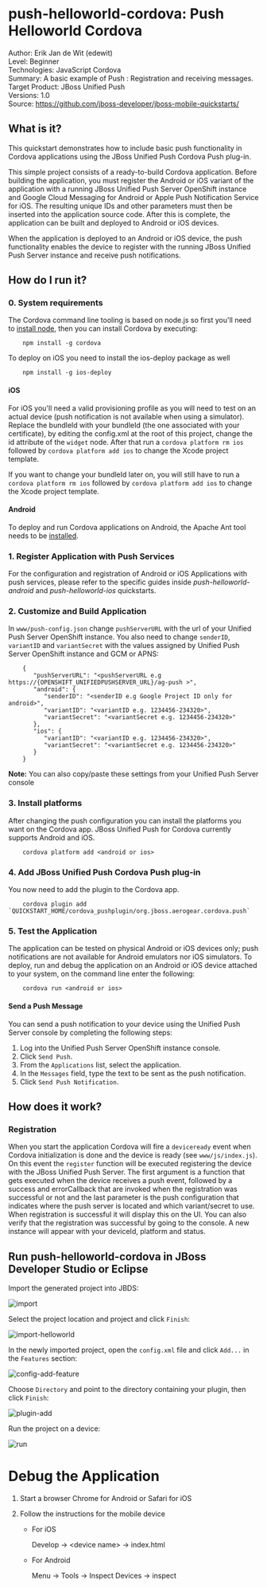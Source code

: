 push-helloworld-cordova: Push Helloworld Cordova
===========================
Author: Erik Jan de Wit (edewit)   
Level: Beginner   
Technologies: JavaScript Cordova   
Summary: A basic example of Push : Registration and receiving messages.   
Target Product: JBoss Unified Push   
Versions: 1.0   
Source: <https://github.com/jboss-developer/jboss-mobile-quickstarts/>  

## What is it?

This quickstart demonstrates how to include basic push functionality in Cordova applications using the JBoss Unified Push Cordova Push plug-in.

This simple project consists of a ready-to-build Cordova application. Before building the application, you must register the Android or iOS variant of the application with a running JBoss Unified Push Server OpenShift instance and Google Cloud Messaging for Android or Apple Push Notification Service for iOS. The resulting unique IDs and other parameters must then be inserted into the application source code. After this is complete, the application can be built and deployed to Android or iOS devices.

When the application is deployed to an Android or iOS device, the push functionality enables the device to register with the running JBoss Unified Push Server instance and receive push notifications.

## How do I run it?

### 0. System requirements

The Cordova command line tooling is based on node.js so first you'll need to [install node](http://nodejs.org/download/), then you can install Cordova by executing:

        npm install -g cordova


To deploy on iOS you need to install the ios-deploy package as well

        npm install -g ios-deploy


#### iOS

For iOS you'll need a valid provisioning profile as you will need to test on an actual device (push notification is not available when using a simulator).
Replace the bundleId with your bundleId (the one associated with your certificate), by editing the config.xml at the root of this project, change the id attribute of the `widget` node. After that run a `cordova platform rm ios` followed by `cordova platform add ios` to change the Xcode project template.

If you want to change your bundleId later on, you will still have to run a `cordova platform rm ios` followed by `cordova platform add ios` to change the Xcode project template.

#### Android

To deploy and run Cordova applications on Android, the Apache Ant tool needs to be [installed](http://ant.apache.org/manual/install.html).


### 1. Register Application with Push Services

For the configuration and registration of Android or iOS Applications with push services, please refer to the specific guides inside *push-helloworld-android* and *push-helloworld-ios* quickstarts.

### 2. Customize and Build Application

In `www/push-config.json` change `pushServerURL` with the url of your Unified Push Server OpenShift instance. You also need to change `senderID`, `variantID` and `variantSecret` with the values assigned by Unified Push Server OpenShift instance and GCM or APNS:

        {
           "pushServerURL": "<pushServerURL e.g https://{OPENSHIFT_UNIFIEDPUSHSERVER_URL}/ag-push >",
           "android": {
              "senderID": "<senderID e.g Google Project ID only for android>",
              "variantID": "<variantID e.g. 1234456-234320>",
              "variantSecret": "<variantSecret e.g. 1234456-234320>"
           },
           "ios": {
              "variantID": "<variantID e.g. 1234456-234320>",
              "variantSecret": "<variantSecret e.g. 1234456-234320>"
           }
        }

**Note:** You can also copy/paste these settings from your Unified Push Server console

### 3. Install platforms

After changing the push configuration you can install the platforms you want on the Cordova app. JBoss Unified Push for Cordova currently supports Android and iOS.

        cordova platform add <android or ios>


### 4. Add JBoss Unified Push Cordova Push plug-in

You now need to add the plugin to the Cordova app.

        cordova plugin add `QUICKSTART_HOME/cordova_pushplugin/org.jboss.aerogear.cordova.push`


### 5. Test the Application

The application can be tested on physical Android or iOS devices only; push notifications are not available for Android emulators nor iOS simulators. To deploy, run and debug the application on an Android or iOS device attached to your system, on the command line enter the following:

        cordova run <android or ios>


#### Send a Push Message

You can send a push notification to your device using the Unified Push Server console by completing the following steps:

1. Log into the Unified Push Server OpenShift instance console.
2. Click `Send Push`.
3. From the `Applications` list, select the application.
4. In the `Messages` field, type the text to be sent as the push notification.
5. Click `Send Push Notification`.

## How does it work?

### Registration

When you start the application Cordova will fire a `deviceready` event when Cordova initialization is done and the device is ready (see `www/js/index.js`). On this event the `register` function will be executed registering the device with the JBoss Unified Push Server. The first argument is a function that gets executed when the device receives a push event, followed by a success and errorCallback that are invoked when the registration was successful or not and the last parameter is the push configuration that indicates where the push server is located and which variant/secret to use. When registration is successful it will display this on the UI. You can also verify that the registration was successful by going to the console. A new instance will appear with your deviceId, platform and status.


## Run push-helloworld-cordova in JBoss Developer Studio or Eclipse

Import the generated project into JBDS:  

![import](doc/import.png)

Select the project location and project and click `Finish`:  

![import-helloworld](doc/import-helloworld.png)

In the newly imported project, open the `config.xml` file and click `Add...` in the `Features` section:  

![config-add-feature](doc/config-add-feature.png)

Choose `Directory` and point to the directory containing your plugin, then click `Finish`:  

![plugin-add](doc/plugin-add.png)

Run the project on a device:  

![run](doc/run.png)

Debug the Application
=====================

1. Start a browser Chrome for Android or Safari for iOS

2. Follow the instructions for the mobile device

   * For iOS

        Develop -> &lt;device name> -> index.html

   * For Android

        Menu -> Tools -> Inspect Devices -> inspect


